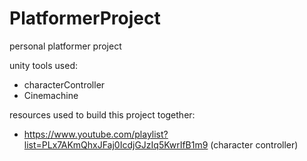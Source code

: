 # PlatformerProject
personal platformer project

unity tools used:
- characterController
- Cinemachine

resources used to build this project together:
- https://www.youtube.com/playlist?list=PLx7AKmQhxJFaj0IcdjGJzIq5KwrIfB1m9 (character controller)
